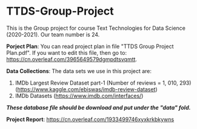 # TTDS-Group-Project
This is the Group project for course Text Technologies for Data Science (2020-2021). Our team number is 24.

__Porject Plan__: 
You can read project plan in file "TTDS Group Project Plan.pdf". If you want to edit this file, then go to: https://cn.overleaf.com/3965649579dgmpdtsvqmtt.

__Data Collections__:
The data sets we use in this project are:
1.  IMDb Largest Review Dataset part-1 (Number of reviews = 1, 010, 293)
(https://www.kaggle.com/ebiswas/imdb-review-dataset)
2.  IMDb Datasets
(https://www.imdb.com/interfaces/)

___These database file should be download and put under the "data" fold.___

__Project Report__:
https://cn.overleaf.com/1933499746xyxkrkbkywns
